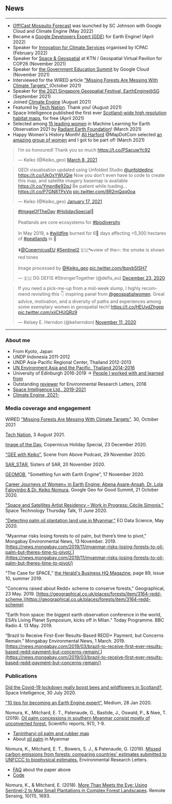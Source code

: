 <!-- Global site tag (gtag.js) - Google Analytics -->
<script async src="https://www.googletagmanager.com/gtag/js?id=UA-151917115-1"></script>
<script>
  window.dataLayer = window.dataLayer || [];
  function gtag(){dataLayer.push(arguments);}
  gtag('js', new Date());

  gtag('config', 'UA-151917115-1');
</script>
## News
---
- [Off!Cast Mosquito Forecast](https://off.com/en/mosquitoforecast) was launched by SC Johnson with Google Cloud and Climate Engine (May 2022)
- Became a [Google Developers Expert (GDE)](https://g.dev/keiko) for Earth Engine! (April 2022)
- Speaker for [Innovation for Climate Services](https://www.linkedin.com/posts/igad-climate-prediction-and-aplication-center-icpac-_innovation-climate-innovation-activity-6899930679342100480-iHOe?utm_source=linkedin_share&utm_medium=member_desktop_web) organised by ICPAC (February 2022)
- Speaker for [Space & Geospatial](https://twitter.com/sparkgeo/status/1456680207272738816) at KTN / Geospatial Virtual Pavilion for COP26 (November 2021)
- Speaker for [the Government Education Summit](https://www.linkedin.com/posts/keiko-nomura-phd-0231891_googlegovedusummit-activity-6861764487964319744-5eZX?utm_source=linkedin_share&utm_medium=member_desktop_web) by Google Cloud (November 2021)
- Interviewed for the WIRED article ["Missing Forests Are Messing With Climate Targets" ](https://www.wired.co.uk/article/forest-counting-climate-change?utm_medium=social&utm_source=twitter&utm_social-type=owned&utm_brand=wired&mbid=social_twitter) (October 2021)
- Speaker for [the 2021 Singapore Geospatial Festival, EarthEngine@SG](http://sc.isprs.org/links/earthenginesg.html) (September 2021)
- Joined [Climate Engine](https://www.climateengine.com) (August 2021)
- Featured by [Tech Nation](https://www.linkedin.com/posts/olimonks_this-gave-me-more-confidence-in-what-i-can-activity-6828287333431824384-wQbn). Thank you! (August 2021)
- Space Intelligence published the first ever [Scotland-wide high resolution habitat maps](https://www.space-intelligence.com/2021/04/01/weve-just-published-the-first-ever-scotland-wide-high-resolution-habitat-maps-for-free/), for free (April 2021)
- Selected among [15 leading women](https://medium.com/radiant-earth-insights/15-leading-women-in-ml4eo-86ce9f660626) in Machine Learning for Earth Observation 2021 by [Radiant Earth Foundation](https://www.radiant.earth/)! (March 2021)  
- Happy Women's History Month! [Ali Harford](https://twitter.com/aliharford) @MapDotCom selected [an amazing group of women](https://www.maps.com/blogs/journeys/five-women-geospatial-industry) and I got to be part of! (March 2021)

<blockquote class="twitter-tweet"><p lang="en" dir="ltr">I’m so honoured! Thank you so much <a href="https://t.co/PSacuwYc92">https://t.co/PSacuwYc92</a></p>&mdash; Keiko (@Keiko_geo) <a href="https://twitter.com/Keiko_geo/status/1368983507926650884?ref_src=twsrc%5Etfw">March 8, 2021</a></blockquote> <script async src="https://platform.twitter.com/widgets.js" charset="utf-8"></script>

<blockquote class="twitter-tweet"><p lang="en" dir="ltr">GEDI visualisation updated using Unfolded Studio <a href="https://twitter.com/unfoldedinc?ref_src=twsrc%5Etfw">@unfoldedinc</a> <a href="https://t.co/UkOxYWUQie">https://t.co/UkOxYWUQie</a> Now you don&#39;t even have to code to create this map, and satellite imagery basemap is available <a href="https://t.co/Ympn8e92qJ">https://t.co/Ympn8e92qJ</a> Be patient while loading... <a href="https://t.co/P7GN8TPxVp">https://t.co/P7GN8TPxVp</a> <a href="https://t.co/8R2mQqq0oa">pic.twitter.com/8R2mQqq0oa</a></p>&mdash; Keiko (@Keiko_geo) <a href="https://twitter.com/Keiko_geo/status/1350838669540806657?ref_src=twsrc%5Etfw">January 17, 2021</a></blockquote> <script async src="https://platform.twitter.com/widgets.js" charset="utf-8"></script>

<blockquote class="twitter-tweet"><p lang="en" dir="ltr"><a href="https://twitter.com/hashtag/ImageOfTheDay?src=hash&amp;ref_src=twsrc%5Etfw">#ImageOfTheDay</a> <a href="https://twitter.com/hashtag/HolidaySpecial?src=hash&amp;ref_src=twsrc%5Etfw">#HolidaySpecial</a>🎄<br><br>Peatlands are core ecosystems for <a href="https://twitter.com/hashtag/biodiversity?src=hash&amp;ref_src=twsrc%5Etfw">#biodiversity</a> <br><br>In May 2019, a <a href="https://twitter.com/hashtag/wildfire?src=hash&amp;ref_src=twsrc%5Etfw">#wildfire</a> burned for 6⃣ days affecting &gt;5,300 hectares of <a href="https://twitter.com/hashtag/peatlands?src=hash&amp;ref_src=twsrc%5Etfw">#peatlands</a> in 🏴󠁧󠁢󠁳󠁣󠁴󠁿<br><br>⬇️<a href="https://twitter.com/CopernicusEU?ref_src=twsrc%5Etfw">@CopernicusEU</a> <a href="https://twitter.com/hashtag/Sentinel2?src=hash&amp;ref_src=twsrc%5Etfw">#Sentinel2</a> 🇪🇺🛰️view of the🔥: the smoke is shown red tones<br><br>Image processed by <a href="https://twitter.com/Keiko_geo?ref_src=twsrc%5Etfw">@Keiko_geo</a> <a href="https://t.co/lbpvb5ISH7">pic.twitter.com/lbpvb5ISH7</a></p>&mdash; 🇪🇺 DG DEFIS #StrongerTogether (@defis_eu) <a href="https://twitter.com/defis_eu/status/1341669925895729152?ref_src=twsrc%5Etfw">December 23, 2020</a></blockquote> <script async src="https://platform.twitter.com/widgets.js" charset="utf-8"></script>

<blockquote class="twitter-tweet"><p lang="en" dir="ltr">If you need a pick-me-up from a mid-week slump, I highly recommend revisiting this 👇 inspiring panel from <a href="https://twitter.com/geospatialwomen?ref_src=twsrc%5Etfw">@geospatialwomen</a>. Great advice, motivation, and a diversity of paths and experiences among some exemplary women in geospatial tech! <a href="https://t.co/HEUvdZhgep">https://t.co/HEUvdZhgep</a> <a href="https://t.co/xijCHUQRz9">pic.twitter.com/xijCHUQRz9</a></p>&mdash; Kelsey E. Herndon (@keherndon) <a href="https://twitter.com/keherndon/status/1326554791762255875?ref_src=twsrc%5Etfw">November 11, 2020</a></blockquote> <script async src="https://platform.twitter.com/widgets.js" charset="utf-8"></script>

---

### About me
- From Kyoto, Japan
- UNDP Indonesia 2011-2012
- UNDP Asia-Pacific Regional Center, Thailand 2012-2013
- <a href="https://www.un-redd.org/single-post/2016/08/30/Breaking-stereotypes-of-REDD-finance-or-%E2%80%98Where-is-the-money%E2%80%99" blank="_blank">UN Environment Asia and the Pacific, Thailand 2014-2016</a>
- University of Edinburgh 2016-2019 -> [People I worked with and learned from](uoe.md)
- Outstanding [reviewer](https://publishingsupport.iopscience.iop.org/questions/environmental-research-letters-2018-reviewer-awards/) for Environmental Research Letters, 2018
- <a href="https://www.space-intelligence.com/" blank="_blank">Space Intelligence Ltd., 2019-2021</a>
- <a href="https://www.climateengine.com/" blank="_blank">Climate Engine, 2021-</a>

### Media coverage and engagement
WIRED ["Missing Forests Are Messing With Climate Targets"](https://www.wired.co.uk/article/forest-counting-climate-change?utm_medium=social&utm_source=twitter&utm_social-type=owned&utm_brand=wired&mbid=social_twitter). 30, October 2021

[Tech Nation](https://www.linkedin.com/posts/olimonks_this-gave-me-more-confidence-in-what-i-can-activity-6828287333431824384-wQbn), 3 August 2021. 

[Image of the Day](https://twitter.com/defis_eu/status/1341669925895729152), Copernicus Holiday Special, 23 December 2020.

["GEE with Keiko"](https://scenefromabove.podbean.com/e/s8e6-gee-with-keiko/), Scene from Above Podcast, 29 November 2020.

[SAR_STAR](https://twitter.com/SistersofSAR/status/1329717881769242629), Sisters of SAR, 20 November 2020.

[GEOMOB](https://www.youtube.com/watch?v=KvVFUVoH298&list=PL0O40c1c5Xt0SXzuRoDloW0MgA8Zxm65M&index=5), "Something fun with Earth Engine", 17 November 2020.

[Career Journeys of Women+ in Earth Engine: Abena Asare-Ansah, Dr. Lola Fatoyinbo & Dr. Keiko Nomura](https://www.youtube.com/watch?v=Tq75sLKkVyQ), Google Geo for Good Summit, 21 October 2020.

["Space and Satellites Artist Residency – Work in Progress: Cécile Simonis,"](https://www.designinformatics.org/event/space-and-satellites-artist-residency-work-in-progress-cecile-simonis/) Space Technology Thursday Talk, 11 June 2020.

["Detecting palm oil plantation land use in Myanmar,"](https://eodatascience.com/Newsroom/Detecting-palm-oil-plantation-land-use-in-Myanmar) EO Data Science, May 2020.

"Myanmar risks losing forests to oil palm, but there’s time to pivot," Mongabay Environmental News, 13 November. 2019. [https://news.mongabay.com/2019/11/myanmar-risks-losing-forests-to-oil-palm-but-theres-time-to-pivot/.](https://news.mongabay.com/2019/11/myanmar-risks-losing-forests-to-oil-palm-but-theres-time-to-pivot/)

"The Case for SPACE," [the Herald's Business HQ Magazine](https://edition.pagesuite-professional.co.uk/html5/reader/production/default.aspx?pubname=&edid=deb00c07-8192-46cc-91b8-070de88f594b), page 89, issue 10, summer 2019. 

"Concerns raised about Redd+ scheme to conserve forests," Geographical, 23 May. 2019. [https://geographical.co.uk/places/forests/item/3164-redd-scheme.](https://geographical.co.uk/places/forests/item/3164-redd-scheme)

"Earth from space: the biggest earth observation conference in the world, ESA’s Living Planet Symposium, kicks off in Milan." Today Programme. BBC Radio 4. 13 May. 2019.

“Brazil to Receive First-Ever Results-Based REDD+ Payment, but Concerns Remain.” Mongabay Environmental News, 1 March. 2019. [https://news.mongabay.com/2019/03/brazil-to-receive-first-ever-results-based-redd-payment-but-concerns-remain/.](https://news.mongabay.com/2019/03/brazil-to-receive-first-ever-results-based-redd-payment-but-concerns-remain/)

### Publications
[Did the Covid-19 lockdown really boost bees and wildflowers in Scotland?](https://www.space-intelligence.com/2020/07/30/did-the-covid-19-lockdown-really-boost-bees-and-wildflowers-in-scotland/), Space Intelligence, 30 July 2020.

["10 tips for becoming an Earth Engine expert"](https://medium.com/google-earth/10-tips-for-becoming-an-earth-engine-expert-b11aad9e598b), Medium, 28 Jan 2020.

Nomura, K., Mitchard, E. T., Patenaude, G., Bastide, J., Oswald, P., & Nwe, T. (2019). [Oil palm concessions in southern Myanmar consist mostly of unconverted forest.](https://www.nature.com/articles/s41598-019-48443-3) Scientific reports, 9(1), 1-9.
 - [Tanintharyi oil palm and rubber map](https://nkeikon.users.earthengine.app/view/tanintharyi-oil-palm-and-rubber-map)
 - About [oil palm](op.md) in Myanmar

Nomura, K., Mitchard, E. T., Bowers, S. J., & Patenaude, G. (2019). [Missed carbon emissions from forests: comparing countries' estimates submitted to UNFCCC to biophysical estimates.](https://iopscience.iop.org/article/10.1088/1748-9326/aafc6b) Environmental Research Letters.
 - [FAQ](frel.md) about the paper above
 - [Code](https://bitbucket.org/nkeikon/erl/)

Nomura, K., & Mitchard, E. (2018). [More Than Meets the Eye: Using Sentinel-2 to Map Small Plantations in Complex Forest Landscapes](https://www.mdpi.com/2072-4292/10/11/1693). Remote Sensing, 10(11), 1693.
